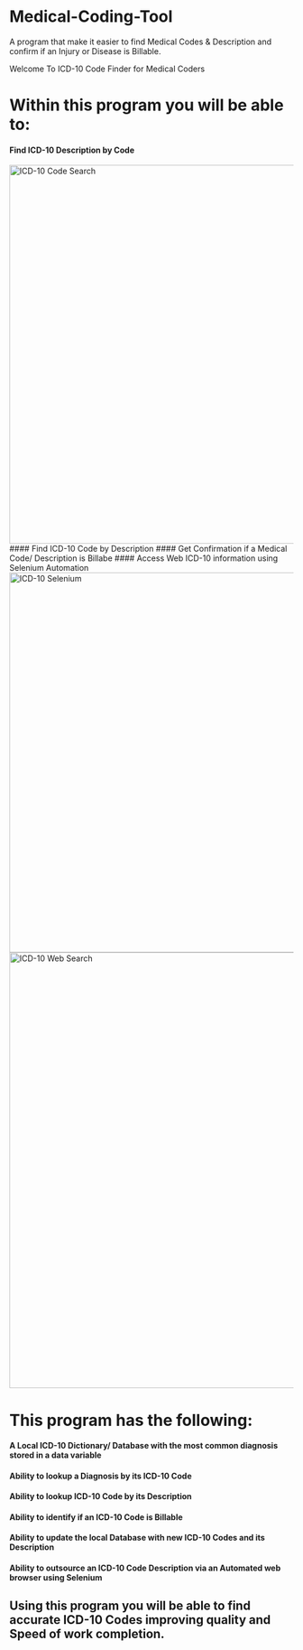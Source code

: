 # Medical-Coding-Tool
A program that make it easier to find Medical Codes & Description and confirm if an Injury or Disease is Billable.

Welcome To ICD-10 Code Finder for Medical Coders
# Within this program you will be able to:

#### Find ICD-10 Description by Code
<img width="671" alt="ICD-10 Code Search" src="https://user-images.githubusercontent.com/87822768/137639924-66f30125-ecb2-4953-9e9e-c2303226a6f3.PNG">
#### Find ICD-10 Code by Description
#### Get Confirmation if a Medical Code/ Description is Billabe
#### Access Web ICD-10 information using Selenium Automation
<img width="673" alt="ICD-10 Selenium" src="https://user-images.githubusercontent.com/87822768/137639981-cbf42e24-34fc-4c86-a8f4-de20dd85f8a7.PNG">
<img width="772" alt="ICD-10 Web Search" src="https://user-images.githubusercontent.com/87822768/137639962-967d6a5e-9b82-47dd-b02f-4af44658447b.PNG">

# This program has the following:

#### A Local ICD-10 Dictionary/ Database with the most common diagnosis stored in a data variable
#### Ability to lookup a Diagnosis by its ICD-10 Code
#### Ability to lookup ICD-10 Code by its Description
#### Ability to identify if an ICD-10 Code is Billable
#### Ability to update the local Database with new ICD-10 Codes and its Description
#### Ability to outsource an ICD-10 Code Description via an Automated web browser using Selenium

## Using this program you will be able to find accurate ICD-10 Codes improving quality and Speed of work completion.
